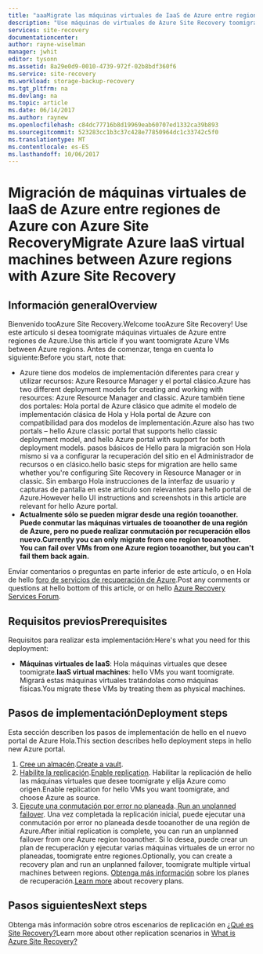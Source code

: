 ```yaml
---
title: "aaaMigrate las máquinas virtuales de IaaS de Azure entre regiones de Azure | Documentos de Microsoft"
description: "Use máquinas de virtuales de Azure Site Recovery toomigrate IaaS de Azure de tooanother de una región de Azure."
services: site-recovery
documentationcenter: 
author: rayne-wiselman
manager: jwhit
editor: tysonn
ms.assetid: 8a29e0d9-0010-4739-972f-02b8bdf360f6
ms.service: site-recovery
ms.workload: storage-backup-recovery
ms.tgt_pltfrm: na
ms.devlang: na
ms.topic: article
ms.date: 06/14/2017
ms.author: raynew
ms.openlocfilehash: c84dc77716b8d19969eab60707ed1332ca39b893
ms.sourcegitcommit: 523283cc1b3c37c428e77850964dc1c33742c5f0
ms.translationtype: MT
ms.contentlocale: es-ES
ms.lasthandoff: 10/06/2017
---
```

# <a name="migrate-azure-iaas-virtual-machines-between-azure-regions-with-azure-site-recovery"></a><span data-ttu-id="20e24-103">Migración de máquinas virtuales de IaaS de Azure entre regiones de Azure con Azure Site Recovery</span><span class="sxs-lookup"><span data-stu-id="20e24-103">Migrate Azure IaaS virtual machines between Azure regions with Azure Site Recovery</span></span>
## <a name="overview"></a><span data-ttu-id="20e24-104">Información general</span><span class="sxs-lookup"><span data-stu-id="20e24-104">Overview</span></span>
<span data-ttu-id="20e24-105">Bienvenido tooAzure Site Recovery.</span><span class="sxs-lookup"><span data-stu-id="20e24-105">Welcome tooAzure Site Recovery!</span></span> <span data-ttu-id="20e24-106">Use este artículo si desea toomigrate máquinas virtuales de Azure entre regiones de Azure.</span><span class="sxs-lookup"><span data-stu-id="20e24-106">Use this article if you want toomigrate Azure VMs between Azure regions.</span></span> <span data-ttu-id="20e24-107">Antes de comenzar, tenga en cuenta lo siguiente:</span><span class="sxs-lookup"><span data-stu-id="20e24-107">Before you start, note that:</span></span>

* <span data-ttu-id="20e24-108">Azure tiene dos modelos de implementación diferentes para crear y utilizar recursos: Azure Resource Manager y el portal clásico.</span><span class="sxs-lookup"><span data-stu-id="20e24-108">Azure has two different deployment models for creating and working with resources: Azure Resource Manager and classic.</span></span> <span data-ttu-id="20e24-109">Azure también tiene dos portales: Hola portal de Azure clásico que admite el modelo de implementación clásica de Hola y Hola portal de Azure con compatibilidad para dos modelos de implementación.</span><span class="sxs-lookup"><span data-stu-id="20e24-109">Azure also has two portals – hello Azure classic portal that supports hello classic deployment model, and hello Azure portal with support for both deployment models.</span></span> <span data-ttu-id="20e24-110">pasos básicos de Hello para la migración son Hola mismo si va a configurar la recuperación del sitio en el Administrador de recursos o en clásico.</span><span class="sxs-lookup"><span data-stu-id="20e24-110">hello basic steps for migration are hello same whether you're configuring Site Recovery in Resource Manager or in classic.</span></span> <span data-ttu-id="20e24-111">Sin embargo Hola instrucciones de la interfaz de usuario y capturas de pantalla en este artículo son relevantes para hello portal de Azure.</span><span class="sxs-lookup"><span data-stu-id="20e24-111">However hello UI instructions and screenshots in this article are relevant for hello Azure portal.</span></span>
* <span data-ttu-id="20e24-112">**Actualmente sólo se pueden migrar desde una región tooanother. Puede conmutar las máquinas virtuales de tooanother de una región de Azure, pero no puede realizar conmutación por recuperación ellos nuevo.**</span><span class="sxs-lookup"><span data-stu-id="20e24-112">**Currently you can only migrate from one region tooanother. You can fail over VMs from one Azure region tooanother, but you can't fail them back again.**</span></span>

<span data-ttu-id="20e24-113">Enviar comentarios o preguntas en parte inferior de este artículo, o en Hola de hello [foro de servicios de recuperación de Azure](https://social.msdn.microsoft.com/forums/azure/home?forum=hypervrecovmgr).</span><span class="sxs-lookup"><span data-stu-id="20e24-113">Post any comments or questions at hello bottom of this article, or on hello [Azure Recovery Services Forum](https://social.msdn.microsoft.com/forums/azure/home?forum=hypervrecovmgr).</span></span>

## <a name="prerequisites"></a><span data-ttu-id="20e24-114">Requisitos previos</span><span class="sxs-lookup"><span data-stu-id="20e24-114">Prerequisites</span></span>
<span data-ttu-id="20e24-115">Requisitos para realizar esta implementación:</span><span class="sxs-lookup"><span data-stu-id="20e24-115">Here's what you need for this deployment:</span></span>

* <span data-ttu-id="20e24-116">**Máquinas virtuales de IaaS**: Hola máquinas virtuales que desee toomigrate.</span><span class="sxs-lookup"><span data-stu-id="20e24-116">**IaaS virtual machines**: hello VMs you want toomigrate.</span></span> <span data-ttu-id="20e24-117">Migrará estas máquinas virtuales tratándolas como máquinas físicas.</span><span class="sxs-lookup"><span data-stu-id="20e24-117">You migrate these VMs by treating them as physical machines.</span></span>

## <a name="deployment-steps"></a><span data-ttu-id="20e24-118">Pasos de implementación</span><span class="sxs-lookup"><span data-stu-id="20e24-118">Deployment steps</span></span>
<span data-ttu-id="20e24-119">Esta sección describen los pasos de implementación de hello en el nuevo portal de Azure Hola.</span><span class="sxs-lookup"><span data-stu-id="20e24-119">This section describes hello deployment steps in hello new Azure portal.</span></span>

1. <span data-ttu-id="20e24-120">[Cree un almacén](site-recovery-vmware-to-azure.md).</span><span class="sxs-lookup"><span data-stu-id="20e24-120">[Create a vault](site-recovery-vmware-to-azure.md).</span></span>
2. <span data-ttu-id="20e24-121">[Habilite la replicación](site-recovery-vmware-to-azure.md).</span><span class="sxs-lookup"><span data-stu-id="20e24-121">[Enable replication](site-recovery-vmware-to-azure.md).</span></span> <span data-ttu-id="20e24-122">Habilitar la replicación de hello las máquinas virtuales que desee toomigrate y elija Azure como origen.</span><span class="sxs-lookup"><span data-stu-id="20e24-122">Enable replication for hello VMs you want toomigrate, and choose Azure as source.</span></span> 
3. <span data-ttu-id="20e24-123">[ Ejecute una conmutación por error no planeada](site-recovery-failover.md).</span><span class="sxs-lookup"><span data-stu-id="20e24-123">[ Run an unplanned failover](site-recovery-failover.md).</span></span> <span data-ttu-id="20e24-124">Una vez completada la replicación inicial, puede ejecutar una conmutación por error no planeada desde tooanother de una región de Azure.</span><span class="sxs-lookup"><span data-stu-id="20e24-124">After initial replication is complete, you can run an unplanned failover from one Azure region tooanother.</span></span> <span data-ttu-id="20e24-125">Si lo desea, puede crear un plan de recuperación y ejecutar varias máquinas virtuales de un error no planeadas, toomigrate entre regiones.</span><span class="sxs-lookup"><span data-stu-id="20e24-125">Optionally, you can create a recovery plan and run an unplanned failover, toomigrate multiple virtual machines between regions.</span></span> <span data-ttu-id="20e24-126">[Obtenga más información](site-recovery-create-recovery-plans.md) sobre los planes de recuperación.</span><span class="sxs-lookup"><span data-stu-id="20e24-126">[Learn more](site-recovery-create-recovery-plans.md) about recovery plans.</span></span>

## <a name="next-steps"></a><span data-ttu-id="20e24-127">Pasos siguientes</span><span class="sxs-lookup"><span data-stu-id="20e24-127">Next steps</span></span>
<span data-ttu-id="20e24-128">Obtenga más información sobre otros escenarios de replicación en [¿Qué es Site Recovery?](site-recovery-overview.md)</span><span class="sxs-lookup"><span data-stu-id="20e24-128">Learn more about other replication scenarios in [What is Azure Site Recovery?](site-recovery-overview.md)</span></span>
